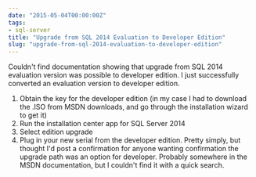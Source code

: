 ```yaml
---
date: "2015-05-04T00:00:00Z"
tags:
- sql-server
title: "Upgrade from SQL 2014 Evaluation to Developer Edition"
slug: "upgrade-from-sql-2014-evaluation-to-developer-edition"
---
```


Couldn't find documentation showing that upgrade from SQL 2014 evaluation version was possible to developer edition. I just successfully converted an evaluation version to developer edition.

1.  Obtain the key for the developer edition (in my case I had to download the .ISO from MSDN downloads, and go through the installation wizard to get it)
2.  Run the installation center app for SQL Server 2014
3.  Select edition upgrade
4.  Plug in your new serial from the developer edition. Pretty simply, but thought I'd post a confirmation for anyone wanting confirmation the upgrade path was an option for developer. Probably somewhere in the MSDN documentation, but I couldn't find it with a quick search.

